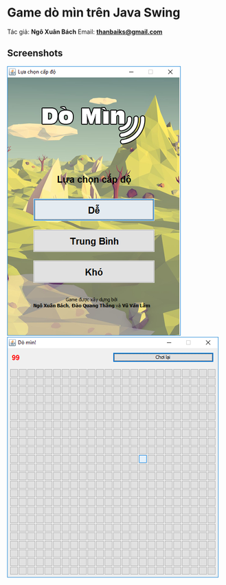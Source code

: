 Game dò mìn trên Java Swing
====

Tác giả: **Ngô Xuân Bách**
Email: **thanbaiks@gmail.com**

Screenshots
----

![Screenshot](screenshots/1.png)
![Screenshot](screenshots/2.png)